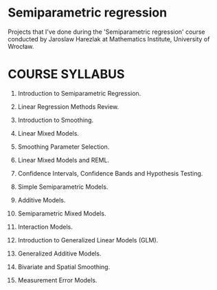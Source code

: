 Semiparametric regression
=====

Projects that I've done during the 'Semiparametric regression' course  conducted by Jaroslaw Harezlak at Mathematics Institute, University of Wrocław.

COURSE SYLLABUS
===============

1. Introduction to Semiparametric Regression.

2. Linear Regression Methods Review.

3. Introduction to Smoothing.

4. Linear Mixed Models.

5. Smoothing Parameter Selection.

6. Linear Mixed Models and REML.

7. Confidence Intervals, Confidence Bands and Hypothesis Testing.

8. Simple Semiparametric Models.

9. Additive Models.

10. Semiparametric Mixed Models.

11. Interaction Models.

12. Introduction to Generalized Linear Models (GLM).

13. Generalized Additive Models.

14. Bivariate and Spatial Smoothing.

15. Measurement Error Models.
